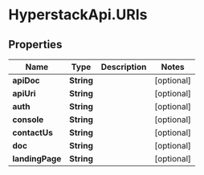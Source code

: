 # HyperstackApi.URIs

## Properties

Name | Type | Description | Notes
------------ | ------------- | ------------- | -------------
**apiDoc** | **String** |  | [optional] 
**apiUri** | **String** |  | [optional] 
**auth** | **String** |  | [optional] 
**console** | **String** |  | [optional] 
**contactUs** | **String** |  | [optional] 
**doc** | **String** |  | [optional] 
**landingPage** | **String** |  | [optional] 


